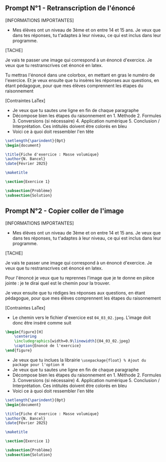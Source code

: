## Prompt N°1 - Retranscription de l'énoncé

[INFORMATIONS IMPORTANTES]
- Mes élèves ont un niveau de 3ème et on entre 14 et 15 ans. Je veux que dans tes réponses, tu t'adaptes à leur niveau, ce qui est inclus dans leur programme.

[TACHE]

Je vais te passer une image qui correspond à un énoncé d'exercice. Je veux que tu restranscrives cet énoncé en latex.

Tu mettras l'énoncé dans une colorbox, en mettant en gras le numéro de l'exercice. Et je veux ensuite que tu insères les réponses aux questions, en étant pédagogue, pour que mes élèves comprennent les étapes du raisonnement

[Contraintes LaTex]
- Je veux que tu sautes une ligne en fin de chaque paragraphe
- Décompose bien les étapes du raisonnement en 1. Méthode 2. Formules 3. Conversions (si nécessaire) 4. Application numérique 5. Conclusion / Interprétation. Ces intitulés doivent être colorés en bleu
- Voici ce à quoi doit ressembler l'en tête
```latex
\setlength{\parindent}{0pt}
\begin{document}

\title{Fiche d'exercice : Masse volumique}
\author{N. Bancel}
\date{Février 2025}

\maketitle

\section{Exercice 1}

\subsection{Problème}
\subsection{Solution}
```

## Prompt N°2 - Copier coller de l'image

[INFORMATIONS IMPORTANTES]
- Mes élèves ont un niveau de 3ème et on entre 14 et 15 ans. Je veux que dans tes réponses, tu t'adaptes à leur niveau, ce qui est inclus dans leur programme.

[TACHE]

Je vais te passer une image qui correspond à un énoncé d'exercice. Je veux que tu restranscrives cet énoncé en latex.

Pour l'énoncé je veux que tu reprennes l'image que je te donne en pièce jointe : je te dirai quel est le chemin pour la trouver.

 Je veux ensuite que tu rédiges les réponses aux questions, en étant pédagogue, pour que mes élèves comprennent les étapes du raisonnement

[Contraintes LaTex]
- Le chemin vers le fichier d'exercice est `04_03_02.jpeg`. L'image doit donc être inséré comme suit 
```latex
\begin{figure}[H]
    \centering
    \includegraphics[width=0.9\linewidth]{04_03_02.jpeg}
    \caption{Énoncé de l'exercice}
\end{figure}
```
- Je veux que tu inclues la librairie 
`\usepackage{float} % Ajout du package pour l'option H`
- Je veux que tu sautes une ligne en fin de chaque paragraphe
- Décompose bien les étapes du raisonnement en 1. Méthode 2. Formules 3. Conversions (si nécessaire) 4. Application numérique 5. Conclusion / Interprétation. Ces intitulés doivent être colorés en bleu
- Voici ce à quoi doit ressembler l'en tête
```latex
\setlength{\parindent}{0pt}
\begin{document}

\title{Fiche d'exercice : Masse volumique}
\author{N. Bancel}
\date{Février 2025}

\maketitle

\section{Exercice 1}

\subsection{Problème}
\subsection{Solution}
```
